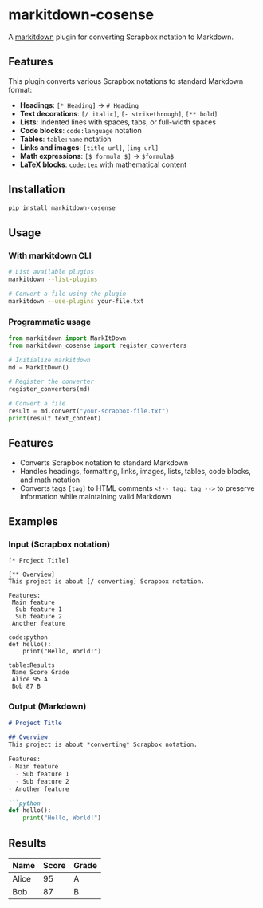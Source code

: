 # markitdown-cosense

A [markitdown](https://github.com/microsoft/markitdown) plugin for converting Scrapbox notation to Markdown.

## Features

This plugin converts various Scrapbox notations to standard Markdown format:

- **Headings**: `[* Heading]` → `# Heading`
- **Text decorations**: `[/ italic]`, `[- strikethrough]`, `[** bold]`
- **Lists**: Indented lines with spaces, tabs, or full-width spaces
- **Code blocks**: `code:language` notation
- **Tables**: `table:name` notation
- **Links and images**: `[title url]`, `[img url]`
- **Math expressions**: `[$ formula $]` → `$formula$`
- **LaTeX blocks**: `code:tex` with mathematical content

## Installation

```bash
pip install markitdown-cosense
```

## Usage

### With markitdown CLI

```bash
# List available plugins
markitdown --list-plugins

# Convert a file using the plugin
markitdown --use-plugins your-file.txt
```

### Programmatic usage

```python
from markitdown import MarkItDown
from markitdown_cosense import register_converters

# Initialize markitdown
md = MarkItDown()

# Register the converter
register_converters(md)

# Convert a file
result = md.convert("your-scrapbox-file.txt")
print(result.text_content)
```

## Features

- Converts Scrapbox notation to standard Markdown
- Handles headings, formatting, links, images, lists, tables, code blocks, and math notation
- Converts tags `[tag]` to HTML comments `<!-- tag: tag -->` to preserve information while maintaining valid Markdown

## Examples

### Input (Scrapbox notation)

```
[* Project Title]

[** Overview]
This project is about [/ converting] Scrapbox notation.

Features:
 Main feature
  Sub feature 1
  Sub feature 2
 Another feature

code:python
def hello():
    print("Hello, World!")

table:Results
 Name Score Grade
 Alice 95 A
 Bob 87 B
```

### Output (Markdown)

```markdown
# Project Title

## Overview
This project is about *converting* Scrapbox notation.

Features:
- Main feature
  - Sub feature 1
  - Sub feature 2
- Another feature

```python
def hello():
    print("Hello, World!")
```

## Results

| Name | Score | Grade |
|---|---|---|
| Alice | 95 | A |
| Bob | 87 | B |
```
